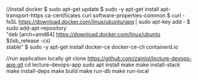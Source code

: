 //install docker
$ sudo apt-get update
$ sudo -y apt-get install apt-transport-https ca-certificates curl software-properties-common
$ curl -fsSL https://download.docker.com/linux/ubuntu/gpg | sudo apt-key add -
$ sudo add-apt-repository \
   "deb [arch=amd64] https://download.docker.com/linux/ubuntu \
   $(lsb_release -cs) \
   stable"
$ sudo -y apt-get install docker-ce docker-ce-cli containerd.io

//run application locally
git clone https://github.com/zainlol/lecture-devops-app.git
cd lecture-devops-app
sudo apt install make
make install-stack
make install-deps
make build
make run-db
make run-local
